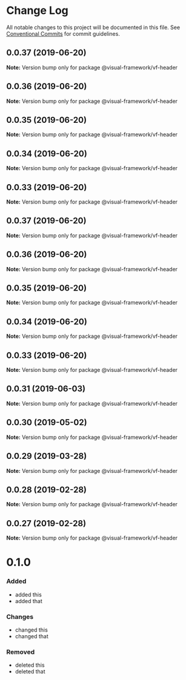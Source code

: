 # Change Log

All notable changes to this project will be documented in this file.
See [Conventional Commits](https://conventionalcommits.org) for commit guidelines.

## 0.0.37 (2019-06-20)

**Note:** Version bump only for package @visual-framework/vf-header





## 0.0.36 (2019-06-20)

**Note:** Version bump only for package @visual-framework/vf-header





## 0.0.35 (2019-06-20)

**Note:** Version bump only for package @visual-framework/vf-header





## 0.0.34 (2019-06-20)

**Note:** Version bump only for package @visual-framework/vf-header





## 0.0.33 (2019-06-20)

**Note:** Version bump only for package @visual-framework/vf-header





## 0.0.37 (2019-06-20)

**Note:** Version bump only for package @visual-framework/vf-header





## 0.0.36 (2019-06-20)

**Note:** Version bump only for package @visual-framework/vf-header





## 0.0.35 (2019-06-20)

**Note:** Version bump only for package @visual-framework/vf-header





## 0.0.34 (2019-06-20)

**Note:** Version bump only for package @visual-framework/vf-header





## 0.0.33 (2019-06-20)

**Note:** Version bump only for package @visual-framework/vf-header





## 0.0.31 (2019-06-03)

**Note:** Version bump only for package @visual-framework/vf-header





## 0.0.30 (2019-05-02)

**Note:** Version bump only for package @visual-framework/vf-header





## 0.0.29 (2019-03-28)

**Note:** Version bump only for package @visual-framework/vf-header





## 0.0.28 (2019-02-28)

**Note:** Version bump only for package @visual-framework/vf-header





## 0.0.27 (2019-02-28)

**Note:** Version bump only for package @visual-framework/vf-header





# 0.1.0

### Added
- added this
- added that

### Changes

- changed this
- changed that

### Removed

- deleted this
- deleted that
